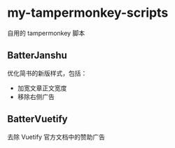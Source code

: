 # my-tampermonkey-scripts
自用的 tampermonkey 脚本

## BatterJanshu

优化简书的新版样式，包括：

- 加宽文章正文宽度
- 移除右侧广告

## BatterVuetify

去除 Vuetify 官方文档中的赞助广告